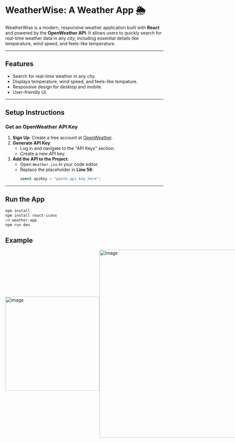 # **WeatherWise: A Weather App 🌦️**

WeatherWise is a modern, responsive weather application built with **React** and powered by the **OpenWeather API**. It allows users to quickly search for real-time weather data in any city, including essential details like temperature, wind speed, and feels-like temperature.

---

## **Features**
- Search for real-time weather in any city.
- Displays temperature, wind speed, and feels-like tempature.
- Responsive design for desktop and mobile.
- User-friendly UI.

---

## **Setup Instructions**

### **Get an OpenWeather API Key**
1. **Sign Up**: Create a free account at [OpenWeather](https://openweathermap.org/).
2. **Generate API Key**:  
   - Log in and navigate to the "API Keys" section.  
   - Create a new API key.
3. **Add the API to the Project**:  
   - Open `Weather.jsx` in your code editor.  
   - Replace the placeholder in **Line 56**:  
     ```javascript
     const apiKey = "paste_api_key_here";
     ```
---

## Run the App
```bash
npm install
npm install react-icons
cd weather-app
npm run dev
```

## Example
<p style="display: flex; justify-content: space-around; align-items: center;">
<img width="300" alt="image" src="https://github.com/user-attachments/assets/ee881cd7-13aa-4515-8f86-e6ca6985f29a">
<img width="600" alt="image" src="https://github.com/user-attachments/assets/2139b2f0-cdce-428b-8ead-076a25d35439">
</p>



